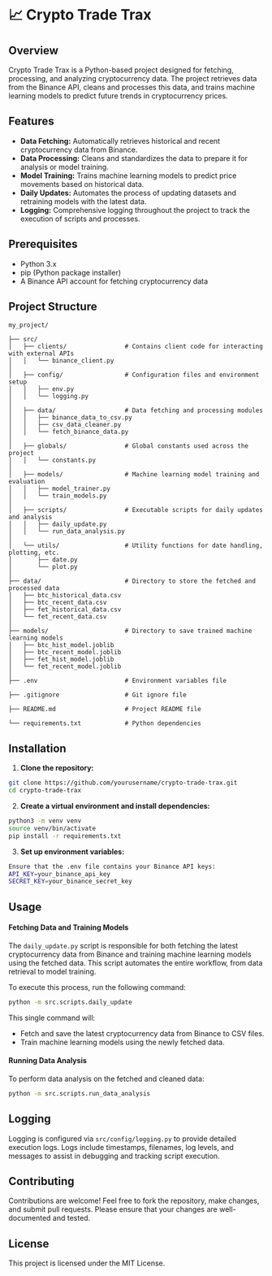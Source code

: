 # 📈 Crypto Trade Trax

## Overview

Crypto Trade Trax is a Python-based project designed for fetching, processing, and analyzing cryptocurrency data. The project retrieves data from the Binance API, cleans and processes this data, and trains machine learning models to predict future trends in cryptocurrency prices.

## Features

- **Data Fetching:** Automatically retrieves historical and recent cryptocurrency data from Binance.
- **Data Processing:** Cleans and standardizes the data to prepare it for analysis or model training.
- **Model Training:** Trains machine learning models to predict price movements based on historical data.
- **Daily Updates:** Automates the process of updating datasets and retraining models with the latest data.
- **Logging:** Comprehensive logging throughout the project to track the execution of scripts and processes.

## Prerequisites

- Python 3.x
- pip (Python package installer)
- A Binance API account for fetching cryptocurrency data

## Project Structure

```
my_project/

├── src/
│   ├── clients/                # Contains client code for interacting with external APIs
│   │   └── binance_client.py
│
│   ├── config/                 # Configuration files and environment setup
│   │   ├── env.py
│   │   └── logging.py
│
│   ├── data/                   # Data fetching and processing modules
│   │   ├── binance_data_to_csv.py
│   │   ├── csv_data_cleaner.py
│   │   └── fetch_binance_data.py
│
│   ├── globals/                # Global constants used across the project
│   │   └── constants.py
│
│   ├── models/                 # Machine learning model training and evaluation
│   │   ├── model_trainer.py
│   │   └── train_models.py
│
│   ├── scripts/                # Executable scripts for daily updates and analysis
│   │   ├── daily_update.py
│   │   └── run_data_analysis.py
│
│   └── utils/                  # Utility functions for date handling, plotting, etc.
│       ├── date.py
│       └── plot.py
│
├── data/                       # Directory to store the fetched and processed data
│   ├── btc_historical_data.csv
│   ├── btc_recent_data.csv
│   ├── fet_historical_data.csv
│   └── fet_recent_data.csv
│
├── models/                     # Directory to save trained machine learning models
│   ├── btc_hist_model.joblib
│   ├── btc_recent_model.joblib
│   ├── fet_hist_model.joblib
│   └── fet_recent_model.joblib
│
├── .env                        # Environment variables file

├── .gitignore                  # Git ignore file

├── README.md                   # Project README file

└── requirements.txt            # Python dependencies
```


## Installation

1. **Clone the repository:**

```bash
git clone https://github.com/yourusername/crypto-trade-trax.git
cd crypto-trade-trax
```

2. **Create a virtual environment and install dependencies:**
```bash
python3 -m venv venv
source venv/bin/activate
pip install -r requirements.txt
```

3. **Set up environment variables:**
```bash
Ensure that the .env file contains your Binance API keys:
API_KEY=your_binance_api_key
SECRET_KEY=your_binance_secret_key
```

## Usage

#### Fetching Data and Training Models

The `daily_update.py` script is responsible for both fetching the latest cryptocurrency data from Binance and training machine learning models using the fetched data. This script automates the entire workflow, from data retrieval to model training.

To execute this process, run the following command:

```bash
python -m src.scripts.daily_update
```

This single command will:

- Fetch and save the latest cryptocurrency data from Binance to CSV files.
- Train machine learning models using the newly fetched data.


#### Running Data Analysis

To perform data analysis on the fetched and cleaned data:

```bash
python -m src.scripts.run_data_analysis
```

## Logging

Logging is configured via `src/config/logging.py` to provide detailed execution logs. Logs include timestamps, filenames, log levels, and messages to assist in debugging and tracking script execution.

## Contributing

Contributions are welcome! Feel free to fork the repository, make changes, and submit pull requests. Please ensure that your changes are well-documented and tested.

## License

This project is licensed under the MIT License.